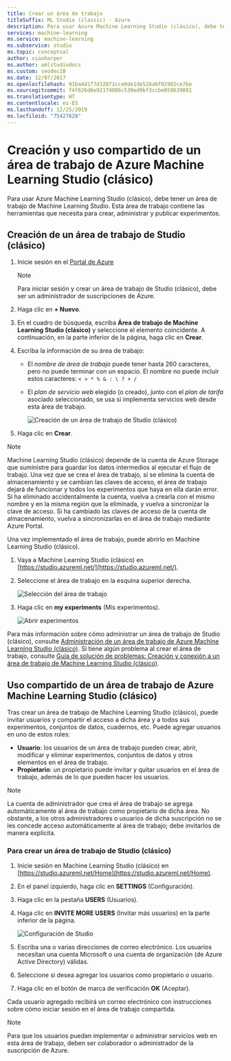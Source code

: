 ```yaml
---
title: Crear un área de trabajo
titleSuffix: ML Studio (classic) - Azure
description: Para usar Azure Machine Learning Studio (clásico), debe tener un área de trabajo de Machine Learning Studio. Esta área de trabajo contiene las herramientas que necesita para crear, administrar y publicar experimentos.
services: machine-learning
ms.service: machine-learning
ms.subservice: studio
ms.topic: conceptual
author: xiaoharper
ms.author: amlstudiodocs
ms.custom: seodec18
ms.date: 12/07/2017
ms.openlocfilehash: 91ba4d1f7d32071cce0de1de528abf02982ce7be
ms.sourcegitcommit: f4f626d6e92174086c530ed9bf3ccbe058639081
ms.translationtype: HT
ms.contentlocale: es-ES
ms.lasthandoff: 12/25/2019
ms.locfileid: "75427628"
---
```

# <a name="create-and-share-an-azure-machine-learning-studio-classic-workspace"></a>Creación y uso compartido de un área de trabajo de Azure Machine Learning Studio (clásico)

Para usar Azure Machine Learning Studio (clásico), debe tener un área de trabajo de Machine Learning Studio. Esta área de trabajo contiene las herramientas que necesita para crear, administrar y publicar experimentos.

## <a name="create-a-studio-classic-workspace"></a>Creación de un área de trabajo de Studio (clásico)

1. Inicie sesión en el [Portal de Azure](https://portal.azure.com/)

    > [!NOTE]
    > Para iniciar sesión y crear un área de trabajo de Studio (clásico), debe ser un administrador de suscripciones de Azure. 
    >
    > 

2. Haga clic en **+ Nuevo**.

3. En el cuadro de búsqueda, escriba **Área de trabajo de Machine Learning Studio (clásico)** y seleccione el elemento coincidente. A continuación, en la parte inferior de la página, haga clic en **Crear**.

4. Escriba la información de su área de trabajo:

   - El *nombre de área de trabajo* puede tener hasta 260 caracteres, pero no puede terminar con un espacio. El nombre no puede incluir estos caracteres: `< > * % & : \ ? + /`
   - El *plan de servicio web* elegido (o creado), junto con el *plan de tarifa* asociado seleccionado, se usa si implementa servicios web desde esta área de trabajo.

     ![Creación de un área de trabajo de Studio (clásico)](./media/create-workspace/create-new-workspace.png)

5. Haga clic en **Crear**.

> [!NOTE]
> Machine Learning Studio (clásico) depende de la cuenta de Azure Storage que suministre para guardar los datos intermedios al ejecutar el flujo de trabajo. Una vez que se crea el área de trabajo, si se elimina la cuenta de almacenamiento y se cambian las claves de acceso, el área de trabajo dejará de funcionar y todos los experimentos que haya en ella darán error.
Si ha eliminado accidentalmente la cuenta, vuelva a crearla con el mismo nombre y en la misma región que la eliminada, y vuelva a sincronizar la clave de acceso. Si ha cambiado las claves de acceso de la cuenta de almacenamiento, vuelva a sincronizarlas en el área de trabajo mediante Azure Portal.

Una vez implementado el área de trabajo, puede abrirlo en Machine Learning Studio (clásico).

1. Vaya a Machine Learning Studio (clásico) en [https://studio.azureml.net/](https://studio.azureml.net/).

2. Seleccione el área de trabajo en la esquina superior derecha.

    ![Selección del área de trabajo](./media/create-workspace/open-workspace.png)

3. Haga clic en **my experiments** (Mis experimentos).

    ![Abrir experimentos](./media/create-workspace/my-experiments.png)

Para más información sobre cómo administrar un área de trabajo de Studio (clásico), consulte [Administración de un área de trabajo de Azure Machine Learning Studio (clásico)](manage-workspace.md).
Si tiene algún problema al crear el área de trabajo, consulte [Guía de solución de problemas: Creación y conexión a un área de trabajo de Machine Learning Studio (clásico)](troubleshooting-creating-ml-workspace.md).


## <a name="share-an-azure-machine-learning-studio-classic-workspace"></a>Uso compartido de un área de trabajo de Azure Machine Learning Studio (clásico)
Tras crear un área de trabajo de Machine Learning Studio (clásico), puede invitar usuarios y compartir el acceso a dicha área y a todos sus experimentos, conjuntos de datos, cuadernos, etc. Puede agregar usuarios en uno de estos roles:

* **Usuario**: los usuarios de un área de trabajo pueden crear, abrir, modificar y eliminar experimentos, conjuntos de datos y otros elementos en el área de trabajo.
* **Propietario**: un propietario puede invitar y quitar usuarios en el área de trabajo, además de lo que pueden hacer los usuarios.

> [!NOTE]
> La cuenta de administrador que crea el área de trabajo se agrega automáticamente al área de trabajo como propietario de dicha área. No obstante, a los otros administradores o usuarios de dicha suscripción no se les concede acceso automáticamente al área de trabajo; debe invitarlos de manera explícita.
> 
> 

### <a name="to-share-a-studio-classic-workspace"></a>Para crear un área de trabajo de Studio (clásico)

1. Inicie sesión en Machine Learning Studio (clásico) en [https://studio.azureml.net/Home](https://studio.azureml.net/Home).

2. En el panel izquierdo, haga clic en **SETTINGS** (Configuración).

3. Haga clic en la pestaña **USERS** (Usuarios).

4. Haga clic en **INVITE MORE USERS** (Invitar más usuarios) en la parte inferior de la página.

    ![Configuración de Studio](./media/create-workspace/settings.png)

5. Escriba una o varias direcciones de correo electrónico. Los usuarios necesitan una cuenta Microsoft o una cuenta de organización (de Azure Active Directory) válidas.

6. Seleccione si desea agregar los usuarios como propietario o usuario.

7. Haga clic en el botón de marca de verificación **OK** (Aceptar).

Cada usuario agregado recibirá un correo electrónico con instrucciones sobre cómo iniciar sesión en el área de trabajo compartida.

> [!NOTE]
> Para que los usuarios puedan implementar o administrar servicios web en esta área de trabajo, deben ser colaborador o administrador de la suscripción de Azure. 



